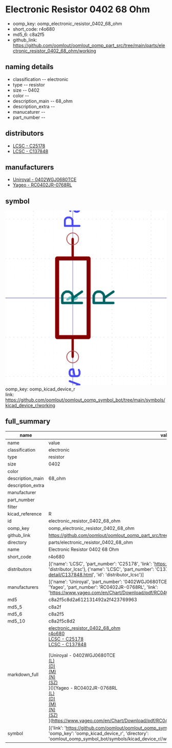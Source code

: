 # Electronic Resistor 0402 68 Ohm

  
* oomp_key: oomp_electronic_resistor_0402_68_ohm 
* short_code: r4o680
* md5_6: c8a2f5  
* github_link: https://github.com/oomlout/oomlout_oomp_part_src/tree/main/parts/electronic_resistor_0402_68_ohm/working  
## naming details
* classification -- electronic
* type -- resistor
* size -- 0402
* color -- 
* description_main -- 68_ohm
* description_extra -- 
* manucaturer -- 
* part_number -- 

## distributors
* [LCSC - C25178](https://lcsc.com/product-detail/C25178.html)  
* [LCSC - C137848](https://lcsc.com/product-detail/C137848.html)  

## manufacturers
* [Uniroyal - 0402WGJ0680TCE]()  
* [Yageo - RC0402JR-0768RL](https://www.yageo.com/en/Chart/Download/pdf/RC0402JR-0768RL)  

## symbol

![](symbol/0/working/working_600.png)  
oomp_key: oomp_kicad_device_r  
link: https://github.com/oomlout/oomlout_oomp_symbol_bot/tree/main/symbols/kicad_device_r/working  


## full_summary
| name | value | 
| --- | --- | 
| name | value | 
| classification | electronic | 
| type | resistor | 
| size | 0402 | 
| color |  | 
| description_main | 68_ohm | 
| description_extra |  | 
| manufacturer |  | 
| part_number |  | 
| filter |  | 
| kicad_reference | R | 
| id | electronic_resistor_0402_68_ohm | 
| oomp_key | oomp_electronic_resistor_0402_68_ohm | 
| github_link | https://github.com/oomlout/oomlout_oomp_part_src/tree/main/parts/electronic_resistor_0402_68_ohm/working | 
| directory | parts/electronic_resistor_0402_68_ohm | 
| name | Electronic Resistor 0402 68 Ohm | 
| short_code | r4o680 | 
| distributors | [{'name': 'LCSC', 'part_number': 'C25178', 'link': 'https://lcsc.com/product-detail/C25178.html', 'id': 'distributor_lcsc'}, {'name': 'LCSC', 'part_number': 'C137848', 'link': 'https://lcsc.com/product-detail/C137848.html', 'id': 'distributor_lcsc'}] | 
| manufacturers | [{'name': 'Uniroyal', 'part_number': '0402WGJ0680TCE', 'link': '', 'id': 'manufacturer_uniroyal'}, {'name': 'Yageo', 'part_number': 'RC0402JR-0768RL', 'link': 'https://www.yageo.com/en/Chart/Download/pdf/RC0402JR-0768RL', 'id': 'manufacturer_yageo'}] | 
| md5 | c8a2f5c8d2a612131492a2f423769963 | 
| md5_5 | c8a2f | 
| md5_6 | c8a2f5 | 
| md5_10 | c8a2f5c8d2 | 
| markdown_full | [electronic_resistor_0402_68_ohm](https://github.com/oomlout/oomlout_oomp_part_src/tree/main/parts/electronic_resistor_0402_68_ohm/working)<br>[r4o680](https://github.com/oomlout/oomlout_oomp_part_src/tree/main/parts/electronic_resistor_0402_68_ohm/working)<br>[LCSC - C25178<br>](https://lcsc.com/product-detail/C25178.html)[LCSC - C137848<br>](https://lcsc.com/product-detail/C137848.html)<br>[Uniroyal - 0402WGJ0680TCE<br>[(L)<br>](https://www.lcsc.com/search?q=0402WGJ0680TCE)[(D)<br>](https://www.digikey.com/en/products?,keywords=0402WGJ0680TCE)[(M)<br>](https://www.mouser.com/Search/Refine?Keyword=0402WGJ0680TCE)[(N)<br>](https://www.newark.com/search?st=0402WGJ0680TCE)[(SZ)<br>](https://so.szlcsc.com/global.html?k=0402WGJ0680TCE)]()[Yageo - RC0402JR-0768RL<br>[(L)<br>](https://www.lcsc.com/search?q=RC0402JR-0768RL)[(D)<br>](https://www.digikey.com/en/products?,keywords=RC0402JR-0768RL)[(M)<br>](https://www.mouser.com/Search/Refine?Keyword=RC0402JR-0768RL)[(N)<br>](https://www.newark.com/search?st=RC0402JR-0768RL)[(SZ)<br>](https://so.szlcsc.com/global.html?k=RC0402JR-0768RL)](https://www.yageo.com/en/Chart/Download/pdf/RC0402JR-0768RL) | 
| symbol | [{'link': 'https://github.com/oomlout/oomlout_oomp_symbol_bot/tree/main/symbols/kicad_device_r', 'oomp_key': 'oomp_kicad_device_r', 'directory': 'oomlout_oomp_symbol_bot/symbols/kicad_device_r//working/working.kicad_sym'}] | 
